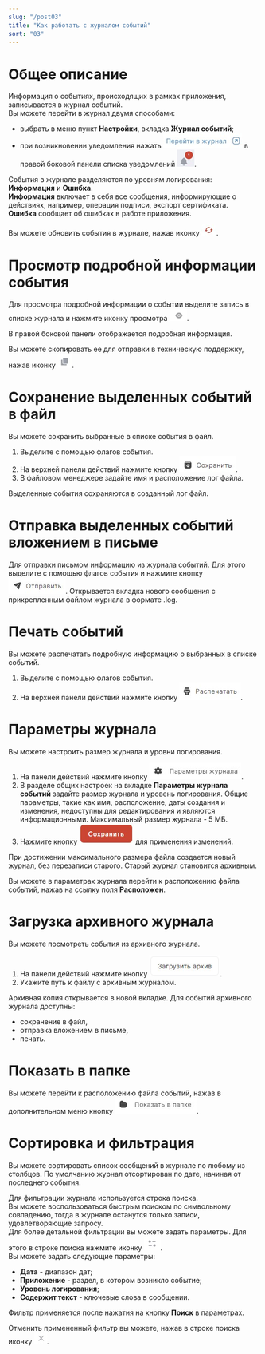 ```yaml
---
slug: "/post03"
title: "Как работать с журналом событий"
sort: "03"
---
```


# Общее описание

Информация о событиях, происходящих в рамках приложения, записывается в журнал событий.  
Вы можете перейти в журнал двумя способами:
- выбрать в меню пункт **Настройки**, вкладка **Журнал событий**;
- при возникновении уведомления нажать ![to-log-button.jpg](./images/to-log-button.jpg "Перейти в журнал") в правой боковой панели списка уведомлений ![notifications-button.jpg](./images/notifications-button.jpg "События").

События в журнале разделяются по уровням логирования:  **Информация** и **Ошибка**.   
**Информация** включает в себя все сообщения, информирующие о действиях, например, операция подписи, экспорт сертификата.  
**Ошибка** сообщает об ошибках в работе приложения.

Вы можете обновить события в журнале, нажав иконку ![reload.jpg](./images/reload.jpg "Обновить").

# Просмотр подробной информации события

Для просмотра подробной информации о событии выделите запись в списке журнала и нажмите иконку просмотра  ![view-icon.png](./images/view-icon.png "Посмотр").

В правой боковой панели отображается подробная информация.

Вы можете скопировать ее для отправки в техническую поддержку, нажав иконку ![copy-icon.jpg](./images/copy-icon.jpg "Скопировать").

# Сохранение выделенных событий в файл

Вы можете сохранить выбранные в списке события в файл.
1. Выделите с помощью флагов события.
2. На верхней панели действий нажмите кнопку ![save-button1.jpg](./images/save-button1.jpg "Сохранить").
3. В файловом менеджере задайте имя и расположение лог файла.

Выделенные события сохраняются в созданный лог файл.

# Отправка выделенных событий вложением в письме

Для отправки письмом информацию из журнала событий.
Для этого выделите с помощью флагов события и нажмите кнопку ![send-button.jpg](./images/send-button.jpg "Отправить").
Открывается вкладка нового сообщения с прикрепленным файлом журнала в формате .log. 

# Печать событий

Вы можете распечатать подробную информацию о выбранных в списке событий.
1. Выделите с помощью флагов события.
2. На верхней панели действий нажмите кнопку ![print-button.jpg](./images/print-button.jpg "Распечатать").

# Параметры журнала

Вы можете настроить размер журнала и уровни логирования.

1. На панели действий нажмите кнопку ![journal-params.jpg](./images/journal-params.jpg "Параметры журнала").
2. В разделе общих настроек на вкладке **Параметры журнала событий** задайте размер журнала и уровень логирования. Общие параметры, такие как имя, расположение, даты создания и изменения, недоступны для редактирования и являются информационными.
Максимальный размер журнала - 5 МБ.
3. Нажмите кнопку ![save-button.jpg](./images/save-button.jpg "Сохранить") для применения изменений.

При достижении максимального размера файла создается новый журнал, без перезаписи старого. Старый журнал становится архивным.

Вы можете в параметрах журнала перейти к расположению файла событий, нажав на ссылку поля **Расположен**.

# Загрузка архивного журнала

Вы можете посмотреть события из архивного журнала.

1. На панели действий нажмите кнопку ![open-archive1.jpg](./images/open-archive1.jpg "Загрузить архив").
2. Укажите путь к файлу с архивным журналом.
   
Архивная копия открывается в новой вкладке.
Для событий архивного журнала доступны:
-  сохранение в файл,
-  отправка вложением в письме, 
-  печать.

# Показать в папке

Вы можете перейти к расположению файла событий, нажав в дополнительном меню кнопку ![view-in-folder.jpg](./images/view-in-folder.jpg "Показать в папке").

# Сортировка и фильтрация

Вы можете сортировать список сообщений в журнале по любому из столбцов. По умолчанию журнал отсортирован по дате, начиная от последнего события.

Для фильтрации журнала используется строка поиска.  
Вы можете воспользоваться быстрым поиском по символьному совпадению, тогда в журнале останутся только записи, удовлетворяющие запросу.  
Для более детальной фильтрации вы можете задать параметры. Для этого в строке поиска нажмите иконку ![open-filter.jpg](./images/open-filter.jpg "Открыть фильтр").  
Вы можете задать следующие параметры:
- **Дата** - диапазон дат;
- **Приложение** - раздел, в котором возникло событие;
- **Уровень логирования**;
- **Содержит текст** - ключевые слова в сообщении.
  
Фильтр применяется после нажатия на кнопку **Поиск** в параметрах.

Отменить примененный фильтр вы можете, нажав в строке поиска иконку ![delete-button.jpg](./images/delete-button.jpg "Удалить запрос").